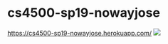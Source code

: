 # cs4500-sp19-nowayjose
https://cs4500-sp19-nowayjose.herokuapp.com/
<a href='http://www.4500jenkins.cciscloud.com/job/NoWayJose%20Org/job/cs4500-sp19-nowayjose/job/cs4500-sp19-nowayjose/job/master/'><img src='http://www.4500jenkins.cciscloud.com/buildStatus/icon?job=NoWayJose+Org%2Fcs4500-sp19-nowayjose%2Fcs4500-sp19-nowayjose%2Fmaster'></a>
